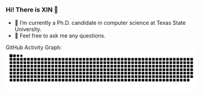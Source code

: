 ### Hi! There is XIN 👋

- 🔭 I’m currently a Ph.D. candidate in computer science at Texas State University.
- 💬 Feel free to ask me any questions.


<!--
**xhuang2016/xhuang2016** is a ✨ _special_ ✨ repository because its `README.md` (this file) appears on your GitHub profile.

Here are some ideas to get you started:

- 🔭 I’m currently working on ...
- 🌱 I’m currently learning ...
- 👯 I’m looking to collaborate on ...
- 🤔 I’m looking for help with ...
- 💬 Ask me about ...
- 📫 How to reach me: ...
- 😄 Pronouns: ...
- ⚡ Fun fact: ...
-->

GitHub Activity Graph:
![](https://raw.githubusercontent.com/xhuang2016/xhuang2016/main/assets/github-snake.svg)              

